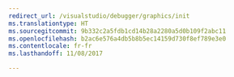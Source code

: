```yaml
---
redirect_url: /visualstudio/debugger/graphics/init
ms.translationtype: HT
ms.sourcegitcommit: 9b332c2a5fdb1cd14b28a2280a5d0b109f2abc11
ms.openlocfilehash: b2ac6e576a4db5b8b5ec14159d730f8ef789e3e0
ms.contentlocale: fr-fr
ms.lasthandoff: 11/08/2017

---
```

